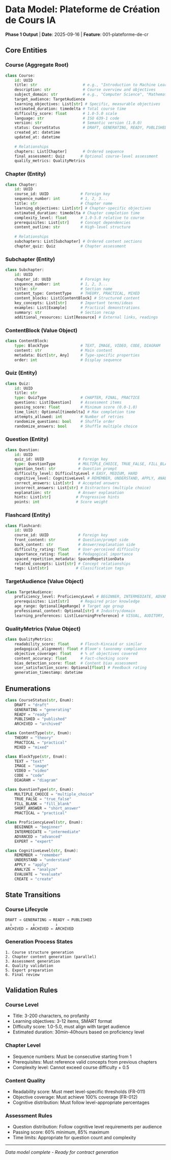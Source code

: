 # Data Model: Plateforme de Création de Cours IA

**Phase 1 Output** | **Date**: 2025-09-16 | **Feature**: 001-plateforme-de-cr

## Core Entities

### Course (Aggregate Root)
```python
class Course:
    id: UUID
    title: str                    # e.g., "Introduction to Machine Learning"
    description: str              # Course overview and objectives
    subject_domain: str           # e.g., "Computer Science", "Mathematics"
    target_audience: TargetAudience
    learning_objectives: List[str] # Specific, measurable objectives
    estimated_duration: timedelta # Total course time
    difficulty_score: float       # 1.0-5.0 scale
    language: str                 # ISO 639-1 code
    version: str                  # Semantic version (1.0.0)
    status: CourseStatus          # DRAFT, GENERATING, READY, PUBLISHED
    created_at: datetime
    updated_at: datetime
    
    # Relationships
    chapters: List[Chapter]       # Ordered sequence
    final_assessment: Quiz       # Optional course-level assessment
    quality_metrics: QualityMetrics
```

### Chapter (Entity)
```python
class Chapter:
    id: UUID
    course_id: UUID              # Foreign key
    sequence_number: int         # 1, 2, 3...
    title: str                   # Chapter name
    learning_objectives: List[str] # Chapter-specific objectives
    estimated_duration: timedelta # Chapter completion time
    complexity_level: float      # 1.0-5.0 relative to course
    prerequisites: List[str]     # Concept dependencies
    content_outline: str         # High-level structure
    
    # Relationships
    subchapters: List[Subchapter] # Ordered content sections
    chapter_quiz: Quiz           # Chapter assessment
```

### Subchapter (Entity)
```python
class Subchapter:
    id: UUID
    chapter_id: UUID             # Foreign key
    sequence_number: int         # 1, 2, 3...
    title: str                   # Section name
    content_type: ContentType    # THEORY, PRACTICAL, MIXED
    content_blocks: List[ContentBlock] # Structured content
    key_concepts: List[str]      # Important terms/ideas
    examples: List[Example]      # Practical demonstrations
    summary: str                 # Section recap
    additional_resources: List[Resource] # External links, readings
```

### ContentBlock (Value Object)
```python
class ContentBlock:
    type: BlockType              # TEXT, IMAGE, VIDEO, CODE, DIAGRAM
    content: str                 # Main content
    metadata: Dict[str, Any]     # Type-specific properties
    order: int                   # Display sequence
```

### Quiz (Entity)
```python
class Quiz:
    id: UUID
    title: str
    type: QuizType               # CHAPTER, FINAL, PRACTICE
    questions: List[Question]    # Assessment items
    passing_score: float         # Minimum score (0.0-1.0)
    time_limit: Optional[timedelta] # Max completion time
    attempts_allowed: int        # Number of retries
    randomize_questions: bool    # Shuffle order
    randomize_answers: bool      # Shuffle multiple choice
```

### Question (Entity)
```python
class Question:
    id: UUID
    quiz_id: UUID               # Foreign key
    type: QuestionType          # MULTIPLE_CHOICE, TRUE_FALSE, FILL_BLANK, SHORT_ANSWER, PRACTICAL
    question_text: str          # Question prompt
    difficulty_level: DifficultyLevel # EASY, MEDIUM, HARD
    cognitive_level: CognitiveLevel # REMEMBER, UNDERSTAND, APPLY, ANALYZE, EVALUATE, CREATE
    correct_answers: List[str]  # Accepted answers
    incorrect_answers: List[str] # Distractors (multiple choice)
    explanation: str            # Answer explanation
    hints: List[str]           # Progressive hints
    points: int                # Score weight
```

### Flashcard (Entity)
```python
class Flashcard:
    id: UUID
    course_id: UUID             # Foreign key
    front_content: str          # Question/prompt side
    back_content: str           # Answer/explanation side
    difficulty_rating: float    # User-perceived difficulty
    importance_rating: float    # Pedagogical importance
    spaced_repetition_metadata: SpacedRepetitionData
    related_concepts: List[str] # Concept relationships
    tags: List[str]            # Classification tags
```

### TargetAudience (Value Object)
```python
class TargetAudience:
    proficiency_level: ProficiencyLevel # BEGINNER, INTERMEDIATE, ADVANCED, EXPERT
    prerequisites: List[str]     # Required prior knowledge
    age_range: Optional[AgeRange] # Target age group
    professional_context: Optional[str] # Industry/domain
    learning_preferences: List[LearningPreference] # VISUAL, AUDITORY, KINESTHETIC
```

### QualityMetrics (Value Object)
```python
class QualityMetrics:
    readability_score: float     # Flesch-Kincaid or similar
    pedagogical_alignment: float # Bloom's taxonomy compliance
    objective_coverage: float    # % of objectives covered
    content_accuracy: float      # Fact-checking score
    bias_detection_score: float  # Content bias assessment
    user_satisfaction_score: Optional[float] # Feedback rating
    generation_timestamp: datetime
```

## Enumerations

```python
class CourseStatus(str, Enum):
    DRAFT = "draft"
    GENERATING = "generating"
    READY = "ready"
    PUBLISHED = "published"
    ARCHIVED = "archived"

class ContentType(str, Enum):
    THEORY = "theory"
    PRACTICAL = "practical"
    MIXED = "mixed"

class BlockType(str, Enum):
    TEXT = "text"
    IMAGE = "image"
    VIDEO = "video"
    CODE = "code"
    DIAGRAM = "diagram"

class QuestionType(str, Enum):
    MULTIPLE_CHOICE = "multiple_choice"
    TRUE_FALSE = "true_false"
    FILL_BLANK = "fill_blank"
    SHORT_ANSWER = "short_answer"
    PRACTICAL = "practical"

class ProficiencyLevel(str, Enum):
    BEGINNER = "beginner"
    INTERMEDIATE = "intermediate"
    ADVANCED = "advanced"
    EXPERT = "expert"

class CognitiveLevel(str, Enum):
    REMEMBER = "remember"
    UNDERSTAND = "understand"
    APPLY = "apply"
    ANALYZE = "analyze"
    EVALUATE = "evaluate"
    CREATE = "create"
```

## State Transitions

### Course Lifecycle
```
DRAFT → GENERATING → READY → PUBLISHED
  ↓         ↓         ↓
ARCHIVED ← ARCHIVED ← ARCHIVED
```

### Generation Process States
```
1. Course structure generation
2. Chapter content generation (parallel)
3. Assessment generation
4. Quality validation
5. Export preparation
6. Final review
```

## Validation Rules

### Course Level
- Title: 3-200 characters, no profanity
- Learning objectives: 3-12 items, SMART format
- Difficulty score: 1.0-5.0, must align with target audience
- Estimated duration: 30min-40hours based on proficiency level

### Chapter Level  
- Sequence numbers: Must be consecutive starting from 1
- Prerequisites: Must reference valid concepts from previous chapters
- Complexity level: Cannot exceed course difficulty + 0.5

### Content Quality
- Readability score: Must meet level-specific thresholds (FR-011)
- Objective coverage: Must achieve 100% coverage (FR-012)
- Cognitive distribution: Must follow level-appropriate percentages

### Assessment Rules
- Question distribution: Follow cognitive level requirements per audience
- Passing score: 60% minimum, 85% maximum
- Time limits: Appropriate for question count and complexity

---
*Data model complete - Ready for contract generation*